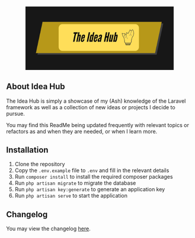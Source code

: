 <p align="center"><img src="https://raw.githubusercontent.com/NotVeryAsh/IdeaHub/master/storage/images/idea-hub-logo.jpg" width="400" alt="Idea Hub Logo"></p>

## About Idea Hub

The Idea Hub is simply a showcase of my (Ash) knowledge of the Laravel framework as well as a collection of new ideas or projects I decide to pursue.

You may find this ReadMe being updated frequently with relevant topics or refactors as and when they are needed, or when I learn more.

## Installation

1. Clone the repository
2. Copy the `.env.example` file to `.env` and fill in the relevant details
3. Run `composer install` to install the required composer packages
4. Run `php artisan migrate` to migrate the database
5. Run `php artisan key:generate` to generate an application key
6. Run `php artisan serve` to start the application

## Changelog

You may view the changelog [here](https://github.com/NotVeryAsh/IdeaHub/blob/master/CHANGELOG.md).
